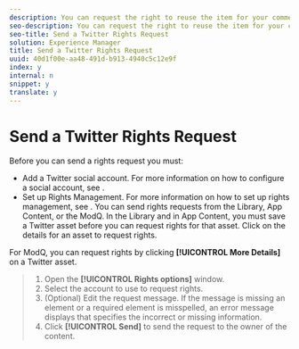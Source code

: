 ```yaml
---
description: You can request the right to reuse the item for your commercial purposes from the Library, App Content, or ModQ.
seo-description: You can request the right to reuse the item for your commercial purposes from the Library, App Content, or ModQ.
seo-title: Send a Twitter Rights Request
solution: Experience Manager
title: Send a Twitter Rights Request
uuid: 40d1f00e-aa48-491d-b913-4940c5c12e9f
index: y
internal: n
snippet: y
translate: y
---
```


# Send a Twitter Rights Request

Before you can send a rights request you must:
* Add a Twitter social account. For more information on how to configure a social account, see [](t_configure_social_accout_instagram/t_configure_social_accout_instagram.md#t_configure_social_accout_instagram).
* Set up Rights Management. For more information on how to set up rights management, see [](c_how_requesting_rights_works.md#c_how_requesting_rights_works).
You can send rights requests from the Library, App Content, or the ModQ. In the Library and in App Content, you must save a Twitter asset before you can request rights for that asset. Click on the details for an asset to request rights.

For ModQ, you can request rights by clicking **[!UICONTROL  More Details]** on a Twitter asset.

>1. Open the **[!UICONTROL  Rights options]** window.
>1. Select the account to use to request rights.
>1. (Optional) Edit the request message. If the message is missing an element or a required element is misspelled, an error message displays that specifies the incorrect or missing information.
>1. Click **[!UICONTROL  Send]** to send the request to the owner of the content.
